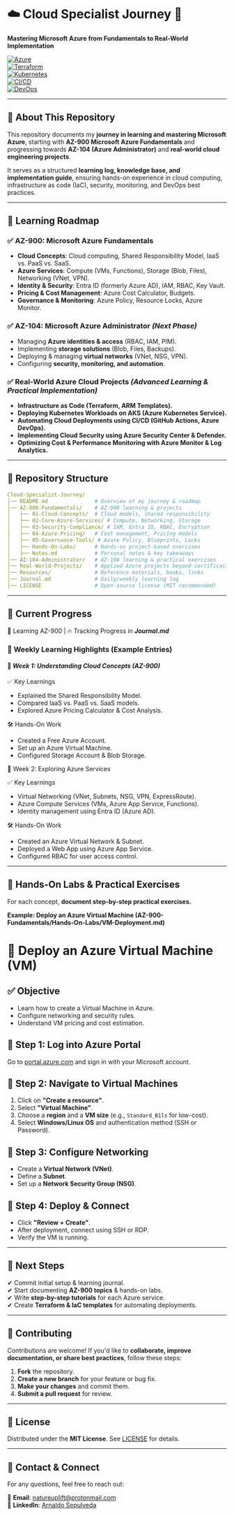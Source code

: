 # ☁️ **Cloud Specialist Journey** 🚀

**Mastering Microsoft Azure from Fundamentals to Real-World Implementation**  

[![Azure](https://img.shields.io/badge/Azure-0078D4?style=flat-square&logo=microsoftazure&logoColor=white)](https://azure.microsoft.com/)  
[![Terraform](https://img.shields.io/badge/Terraform-7B42BC?style=flat-square&logo=terraform&logoColor=white)](https://www.terraform.io/)  
[![Kubernetes](https://img.shields.io/badge/Kubernetes-326CE5?style=flat-square&logo=kubernetes&logoColor=white)](https://kubernetes.io/)  
[![CI/CD](https://img.shields.io/badge/GitHub%20Actions-2088FF?style=flat-square&logo=githubactions&logoColor=white)](https://github.com/features/actions)  
[![DevOps](https://img.shields.io/badge/DevOps-%23FCA121.svg?style=flat-square&logo=dev.to&logoColor=white)](https://azure.microsoft.com/en-us/solutions/devops/)  

---

## 📌 **About This Repository**

This repository documents my **journey in learning and mastering Microsoft Azure**, starting with **AZ-900 Microsoft Azure Fundamentals** and progressing towards **AZ-104 (Azure Administrator)** and **real-world cloud engineering projects**.  

It serves as a structured **learning log, knowledge base, and implementation guide**, ensuring hands-on experience in cloud computing, infrastructure as code (IaC), security, monitoring, and DevOps best practices.

---

## 📖 **Learning Roadmap**

### ✅ **AZ-900: Microsoft Azure Fundamentals**

- **Cloud Concepts**: Cloud computing, Shared Responsibility Model, IaaS vs. PaaS vs. SaaS.  
- **Azure Services**: Compute (VMs, Functions), Storage (Blob, Files), Networking (VNet, VPN).  
- **Identity & Security**: Entra ID (formerly Azure AD), IAM, RBAC, Key Vault.  
- **Pricing & Cost Management**: Azure Cost Calculator, Budgets.  
- **Governance & Monitoring**: Azure Policy, Resource Locks, Azure Monitor.  

### ✅ **AZ-104: Microsoft Azure Administrator** *(Next Phase)*

- Managing **Azure identities & access** (RBAC, IAM, PIM).  
- Implementing **storage solutions** (Blob, Files, Backups).  
- Deploying & managing **virtual networks** (VNet, NSG, VPN).  
- Configuring **security, monitoring, and automation**.  

### ✅ **Real-World Azure Cloud Projects** *(Advanced Learning & Practical Implementation)*

- **Infrastructure as Code (Terraform, ARM Templates).**  
- **Deploying Kubernetes Workloads on AKS (Azure Kubernetes Service).**  
- **Automating Cloud Deployments using CI/CD (GitHub Actions, Azure DevOps).**  
- **Implementing Cloud Security using Azure Security Center & Defender.**  
- **Optimizing Cost & Performance Monitoring with Azure Monitor & Log Analytics.**  

---

## 📂 **Repository Structure**

```yaml
Cloud-Specialist-Journey/
│── README.md               # Overview of my journey & roadmap  
│── AZ-900-Fundamentals/    # AZ-900 learning & projects  
│   ├── 01-Cloud-Concepts/  # Cloud models, shared responsibility  
│   ├── 02-Core-Azure-Services/ # Compute, Networking, Storage  
│   ├── 03-Security-Compliance/ # IAM, Entra ID, RBAC, Encryption  
│   ├── 04-Azure-Pricing/   # Cost management, Pricing models  
│   ├── 05-Governance-Tools/ # Azure Policy, Blueprints, Locks  
│   ├── Hands-On-Labs/      # Hands-on project-based exercises  
│   ├── Notes.md            # Personal notes & key takeaways  
│── AZ-104-Administrator/   # AZ-104 learning & practical exercises  
│── Real-World-Projects/    # Applied Azure projects beyond certification  
│── Resources/              # Reference materials, books, links  
│── Journal.md              # Daily/weekly learning log  
│── LICENSE                 # Open-source license (MIT recommended)  
```

---

## 🚀 **Current Progress**

📅 Learning AZ-900 | 🔥 Tracking Progress in ***Journal.md***

### 📖 **Weekly Learning Highlights (Example Entries)**

#### 📅 ***Week 1: Understanding Cloud Concepts (AZ-900)***

✅ Key Learnings

- Explained the Shared Responsibility Model.
- Compared IaaS vs. PaaS vs. SaaS models.
- Explored Azure Pricing Calculator & Cost Analysis.

🛠️ Hands-On Work

- Created a Free Azure Account.
- Set up an Azure Virtual Machine.
- Configured Storage Account & Blob Storage.

📅 Week 2: Exploring Azure Services

✅ Key Learnings

- Virtual Networking (VNet, Subnets, NSG, VPN, ExpressRoute).
- Azure Compute Services (VMs, Azure App Service, Functions).
- Identity management using Entra ID (Azure AD).

🛠️ Hands-On Work

- Created an Azure Virtual Network & Subnet.
- Deployed a Web App using Azure App Service.
- Configured RBAC for user access control.

---

## 🔬 **Hands-On Labs & Practical Exercises**
For each concept, **document step-by-step practical exercises.**

**Example: Deploy an Azure Virtual Machine (AZ-900-Fundamentals/Hands-On-Labs/VM-Deployment.md)**

# 🚀 Deploy an Azure Virtual Machine (VM)

## ✅ Objective

- Learn how to create a Virtual Machine in Azure.
- Configure networking and security rules.
- Understand VM pricing and cost estimation.

## 🔹 **Step 1: Log into Azure Portal**

Go to [portal.azure.com](https://portal.azure.com) and sign in with your Microsoft account.

## 🔹 **Step 2: Navigate to Virtual Machines**

1. Click on **"Create a resource"**.
2. Select **"Virtual Machine"**.
3. Choose a **region** and a **VM size** (e.g., `Standard_B1ls` for low-cost).
4. Select **Windows/Linux OS** and authentication method (SSH or Password).

## 🔹 **Step 3: Configure Networking**

- Create a **Virtual Network (VNet)**.
- Define a **Subnet**.
- Set up a **Network Security Group (NSG)**.

## 🔹 **Step 4: Deploy & Connect**

- Click **"Review + Create"**.
- After deployment, connect using SSH or RDP.
- Verify the VM is running.

---

## 📌 **Next Steps**

✔ Commit initial setup & learning journal.  
✔ Start documenting **AZ-900 topics** & hands-on labs.  
✔ Write **step-by-step tutorials** for each Azure service.  
✔ Create **Terraform & IaC templates** for automating deployments.  

---

## 🤝 Contributing  
Contributions are welcome! If you'd like to **collaborate, improve documentation, or share best practices**, follow these steps:  

1. **Fork** the repository.  
2. **Create a new branch** for your feature or bug fix.  
3. **Make your changes** and commit them.  
4. **Submit a pull request** for review.  

---

## 📜 License  
Distributed under the **MIT License**. See [LICENSE](LICENSE) for details.  

---

## 📧 Contact & Connect  
For any questions, feel free to reach out:  

📩 **Email**: [natureuplift@protonmail.com](mailto:natureuplift@protonmail.com)  
🔗 **LinkedIn**: [Arnaldo Sepulveda](https://www.linkedin.com/in/arnaldo-sepulveda)  